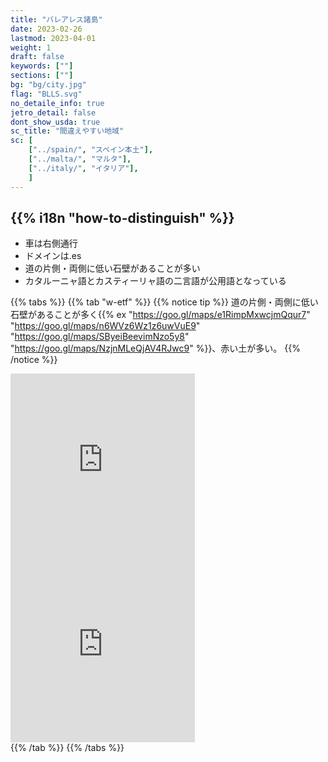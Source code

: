 ```yaml
---
title: "バレアレス諸島"
date: 2023-02-26
lastmod: 2023-04-01
weight: 1
draft: false
keywords: [""]
sections: [""]
bg: "bg/city.jpg"
flag: "BLLS.svg"
no_detaile_info: true
jetro_detail: false
dont_show_usda: true
sc_title: "間違えやすい地域"
sc: [
    ["../spain/", "スペイン本土"],
    ["../malta/", "マルタ"],
    ["../italy/", "イタリア"],
    ]
---
```


<div class="main-desciption country-description">
    <h2 class="section-title">{{% i18n "how-to-distinguish" %}}</h2>
    <ul class="rule-list">
        <li>車は右側通行</li>
        <li>ドメインは<span class="quiz">.es</span></li>
        <li>道の片側・両側に低い<span class="quiz">石壁</span>があることが多い</li>
        <li><span class="quiz">カタルーニャ</span>語とカスティーリャ語の二言語が公用語となっている</li>
    </ul>
</div>

{{% tabs %}}
{{% tab "w-etf" %}}
{{% notice tip %}}
道の片側・両側に低い石壁があることが多く{{% ex "https://goo.gl/maps/e1RimpMxwcjmQqur7" "https://goo.gl/maps/n6WVz6Wz1z6uwVuE9" "https://goo.gl/maps/SByeiBeevimNzo5y8" "https://goo.gl/maps/NzjnMLeQjAV4RJwc9" %}}、赤い土が多い。
{{% /notice %}}
<div class="googlemap-if">
<iframe src="https://www.google.com/maps/embed?pb=!4v1684725860793!6m8!1m7!1s79w0l5tfgFUVkBipMSUOWQ!2m2!1d39.38366676959773!2d3.088187420240456!3f36.96903601419408!4f-12.040924665143763!5f1.535386027491259" width="295" height="295" style="border:0;" allowfullscreen="" loading="lazy" referrerpolicy="no-referrer-when-downgrade"></iframe>
<iframe src="https://www.google.com/maps/embed?pb=!4v1684725880744!6m8!1m7!1sGuxY6eFmbFHwpyjfFLFoNw!2m2!1d39.68119245115109!2d2.84078729508377!3f146.63982141865128!4f-11.187636220314502!5f2.529895123884778" width="295" height="295" style="border:0;" allowfullscreen="" loading="lazy" referrerpolicy="no-referrer-when-downgrade"></iframe>
</div>
{{% /tab %}}
{{% /tabs %}}